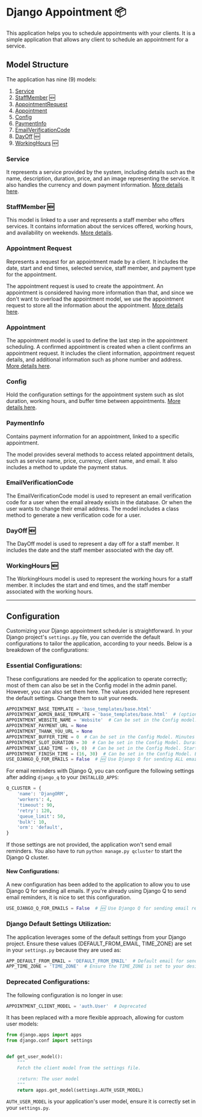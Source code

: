 # Django Appointment 📦

This application helps you to schedule appointments with your clients. It is a simple application that allows any client
to schedule an appointment for a service.

## Model Structure

The application has nine (9) models:

1. [Service](models.md#service)
2. [StaffMember](models.md#staffmember) 🆕
3. [AppointmentRequest](models.md#appointmentrequest)
4. [Appointment](models.md#appointment)
5. [Config](models.md#config)
6. [PaymentInfo](models.md#paymentinfo)
7. [EmailVerificationCode](models.md#emailverificationcode)
8. [DayOff](models.md#dayoff) 🆕
9. [WorkingHours](models.md#workinghours) 🆕

### Service

It represents a service provided by the system, including details such as the name, description, duration, price, and an
image representing the service.
It also handles the currency and down payment information.
[More details here](https://github.com/adamspd/django-appointment/blob/main/docs/models.md#service).

### StaffMember 🆕

This model is linked to a user and represents a staff member who offers services. It contains information about the
services offered, working hours, and availability on weekends.
[More details](https://github.com/adamspd/django-appointment/blob/main/docs/models.md#staffmember).

### Appointment Request

Represents a request for an appointment made by a client.
It includes the date, start and end times, selected service,
staff member, and payment type for the appointment.

The appointment request is used to create the appointment. An appointment is considered having more information than
that, and since we don't want to overload the appointment model, we use the appointment request to store all
the information about the appointment.
[More details here](https://github.com/adamspd/django-appointment/blob/main/docs/models.md#appointmentrequest).

### Appointment

The appointment model is used to define the last step in the appointment scheduling.
A confirmed appointment is created when a client confirms an appointment request.
It includes the client information, appointment request details, and additional information such as phone number and
address.
[More details here](https://github.com/adamspd/django-appointment/blob/main/docs/models.md#appointment).

### Config

Hold the configuration settings for the appointment system such as slot duration, working hours, and buffer time
between appointments.
[More details here](https://github.com/adamspd/django-appointment/blob/main/docs/models.md#config).

### PaymentInfo

Contains payment information for an appointment, linked to a specific appointment.

The model provides several methods to access related appointment details, such as service name, price, currency, client
name, and email.
It also includes a method to update the payment status.

### EmailVerificationCode

The EmailVerificationCode model is used to represent an email verification code for a user when the email already exists
in the database.
Or when the user wants to change their email address.
The model includes a class method to generate a new verification code for a user.

### DayOff 🆕

The DayOff model is used to represent a day off for a staff member.
It includes the date and the staff member associated with the day off.

### WorkingHours 🆕

The WorkingHours model is used to represent the working hours for a staff member.
It includes the start and end times, and the staff member associated with the working hours.

---

## Configuration

Customizing your Django appointment scheduler is straightforward. In your Django project's `settings.py` file, you can
override the default configurations to tailor the application, according to your needs. Below is a breakdown of the
configurations:

### Essential Configurations:

These configurations are needed for the application to operate correctly; most of them can also be set in the Config 
model in the admin panel. However, you can also set them here.
The values provided here represent the default settings. Change them to suit your needs.

```python
APPOINTMENT_BASE_TEMPLATE = 'base_templates/base.html'
APPOINTMENT_ADMIN_BASE_TEMPLATE = 'base_templates/base.html'  # (optional) Specify a different base template for the admin panel
APPOINTMENT_WEBSITE_NAME = 'Website'  # Can be set in the Config model.
APPOINTMENT_PAYMENT_URL = None
APPOINTMENT_THANK_YOU_URL = None
APPOINTMENT_BUFFER_TIME = 0  # Can be set in the Config Model. Minutes between now and the first available slot for the current day (doesn't affect future dates)
APPOINTMENT_SLOT_DURATION = 30  # Can be set in the Config Model. Duration of each appointment slot in minutes 
APPOINTMENT_LEAD_TIME = (9, 0)  # Can be set in the Config Model. Start time of the appointment slots (in 24-hour format)
APPOINTMENT_FINISH_TIME = (16, 30)  # Can be set in the Config Model. End time of the appointment slots (in 24-hour format)
USE_DJANGO_Q_FOR_EMAILS = False  # 🆕 Use Django Q for sending ALL emails.
```

For email reminders with Django Q, you can configure the following settings after adding `django_q` to
your `INSTALLED_APPS`:

```python
Q_CLUSTER = {
    'name': 'DjangORM',
    'workers': 4,
    'timeout': 90,
    'retry': 120,
    'queue_limit': 50,
    'bulk': 10,
    'orm': 'default',
}
```

If those settings are not provided, the application won't send email reminders. You also have to
run `python manage.py qcluster` to start the Django Q cluster.

#### New Configurations:

A new configuration has been added to the application to allow you to use Django Q for sending all emails. 
If you're already using Django Q to send email reminders, it is nice to set this configuration.

```python
USE_DJANGO_Q_FOR_EMAILS = False  # 🆕 Use Django Q for sending email reminders
```

### Django Default Settings Utilization:

The application leverages some of the default settings from your Django project.
Ensure these values (DEFAULT_FROM_EMAIL, TIME_ZONE) are set in your `settings.py` because they are used as:

```python
APP_DEFAULT_FROM_EMAIL = 'DEFAULT_FROM_EMAIL'  # Default email for sending notifications
APP_TIME_ZONE = 'TIME_ZONE'  # Ensure the TIME_ZONE is set to your desired timezone
```

### Deprecated Configurations:

The following configuration is no longer in use:

```python
APPOINTMENT_CLIENT_MODEL = 'auth.User'  # Deprecated
```

It has been replaced with a more flexible approach, allowing for custom user models:

```python
from django.apps import apps
from django.conf import settings


def get_user_model():
    """
    Fetch the client model from the settings file.

    :return: The user model
    """
    return apps.get_model(settings.AUTH_USER_MODEL)
```

`AUTH_USER_MODEL` is your application's user model, ensure it is correctly set in your `settings.py`.

